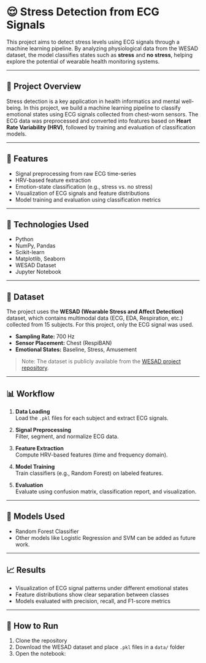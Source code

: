 # 😌 Stress Detection from ECG Signals

This project aims to detect stress levels using ECG signals through a machine learning pipeline. By analyzing physiological data from the WESAD dataset, the model classifies states such as **stress** and **no stress**, helping explore the potential of wearable health monitoring systems.

---

## 📌 Project Overview

Stress detection is a key application in health informatics and mental well-being. In this project, we build a machine learning pipeline to classify emotional states using ECG signals collected from chest-worn sensors. The ECG data was preprocessed and converted into features based on **Heart Rate Variability (HRV)**, followed by training and evaluation of classification models.

---

## 🚀 Features

- Signal preprocessing from raw ECG time-series  
- HRV-based feature extraction  
- Emotion-state classification (e.g., stress vs. no stress)  
- Visualization of ECG signals and feature distributions  
- Model training and evaluation using classification metrics

---

## 🧰 Technologies Used

- Python  
- NumPy, Pandas  
- Scikit-learn  
- Matplotlib, Seaborn  
- WESAD Dataset  
- Jupyter Notebook

---

## 📁 Dataset

The project uses the **WESAD (Wearable Stress and Affect Detection)** dataset, which contains multimodal data (ECG, EDA, Respiration, etc.) collected from 15 subjects. For this project, only the ECG signal was used.

- **Sampling Rate:** 700 Hz  
- **Sensor Placement:** Chest (RespiBAN)  
- **Emotional States:** Baseline, Stress, Amusement

> Note: The dataset is publicly available from the [WESAD project repository](https://ubicomp.eti.uni-siegen.de/home/datasets/).

---

## 📊 Workflow

1. **Data Loading**  
   Load the `.pkl` files for each subject and extract ECG signals.

2. **Signal Preprocessing**  
   Filter, segment, and normalize ECG data.

3. **Feature Extraction**  
   Compute HRV-based features (time and frequency domain).

4. **Model Training**  
   Train classifiers (e.g., Random Forest) on labeled features.

5. **Evaluation**  
   Evaluate using confusion matrix, classification report, and visualization.

---

## 🧠 Models Used

- Random Forest Classifier  
- Other models like Logistic Regression and SVM can be added as future work.

---

## 📈 Results

- Visualization of ECG signal patterns under different emotional states  
- Feature distributions show clear separation between classes  
- Models evaluated with precision, recall, and F1-score metrics

---

## 📌 How to Run

1. Clone the repository  
2. Download the WESAD dataset and place `.pkl` files in a `data/` folder  
3. Open the notebook:  
